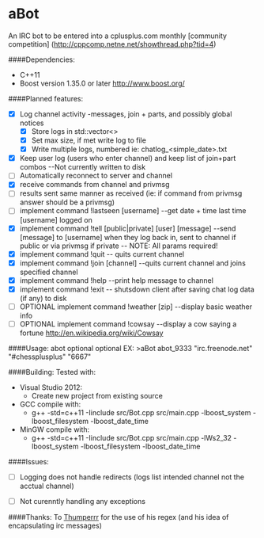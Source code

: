 aBot
====

An IRC bot to be entered into a cplusplus.com monthly 
[community competition] (http://cppcomp.netne.net/showthread.php?tid=4)

####Dependencies:

- C++11
- Boost version 1.35.0 or later http://www.boost.org/
    

####Planned features:

- [x] Log channel activity -messages, join + parts, and possibly global notices
    - [x] Store logs in std::vector<>
    - [x] Set max size, if met write log to file
    - [x] Write multiple logs, numbered ie: chatlog_<simple_date>.txt
- [x] Keep user log (users who enter channel) and keep list of join+part combos --Not currently written to disk
- [ ] Automatically reconnect to server and channel
- [x] receive commands from channel and privmsg
- [ ] results sent same manner as received (ie: if command from privmsg answer should be a privmsg)
- [ ] implement command !lastseen [username] --get date + time last time [username] logged on
- [x] implement command !tell [public|private] [user] [message] --send [message] to [username] when they log back in, 
      sent to channel if public or via privmsg if private -- NOTE: All params required!
- [x] implement command !quit -- quits current channel
- [x] implement command !join [channel] --quits current channel and joins specified channel
- [x] implement command !help --print help message to channel
- [x] implement command !exit -- shutsdown client after saving chat log data (if any) to disk
- [ ] OPTIONAL implement command !weather [zip] --display basic weather info
- [ ] OPTIONAL implement command !cowsay --display a cow saying a fortune  http://en.wikipedia.org/wiki/Cowsay

####Usage:
    abot <nick> <server> <channel>optional <port>optional
    EX: >aBot abot_9333 "irc.freenode.net" "#chessplusplus" "6667"


####Building:
Tested with:
- Visual Studio 2012:
    - Create new project from existing source
- GCC compile with:
    - g++ -std=c++11 -Iinclude src/Bot.cpp src/main.cpp -lboost_system -lboost_filesystem -lboost_date_time
- MinGW compile with:
    - g++ -std=c++11 -Iinclude src/Bot.cpp src/main.cpp -lWs2_32 -lboost_system -lboost_filesystem -lboost_date_time

####Issues:

- [ ] Logging does not handle redirects (logs list intended channel not the acctual channel)
- [ ] Not curenntly handling any exceptions

 
####Thanks:
To [Thumperrr](https://github.com/Thumperrr) for the use of his regex (and his idea of encapsulating irc messages)
